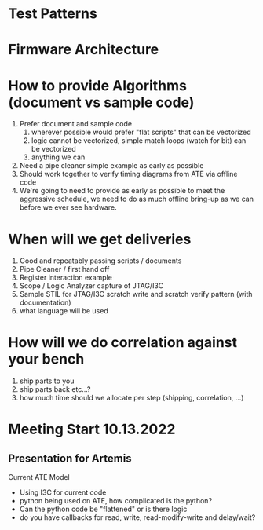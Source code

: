 # Test Patterns

# Firmware Architecture

# How to provide Algorithms (document vs sample code)

1. Prefer document and sample code
    1. wherever possible would prefer "flat scripts" that can be vectorized
    2. logic cannot be vectorized, simple match loops (watch for bit) can be vectorized
    3. anything we can 
2. Need a pipe cleaner simple example as early as possible
3. Should work together to verify timing diagrams from ATE via offline code
4. We're going to need to provide as early as possible to meet the aggressive schedule, we need to do as much offline bring-up as we can before we ever see hardware.

# When will we get deliveries

1. Good and repeatably passing scripts / documents
2. Pipe Cleaner / first hand off
3. Register interaction example
4. Scope / Logic Analyzer capture of JTAG/I3C
5. Sample STIL for JTAG/I3C scratch write and scratch verify pattern (with documentation)
6. what language will be used

# How will we do correlation against your bench

1. ship parts to you
2. ship parts back etc...?
3. how much time should we allocate per step (shipping, correlation, ...)



# Meeting Start 10.13.2022

## Presentation for Artemis

Current ATE Model 
- Using I3C for current code
- python being used on ATE, how complicated is the python?
- Can the python code be "flattened" or is there logic
- do you have callbacks for read, write, read-modify-write and delay/wait?
